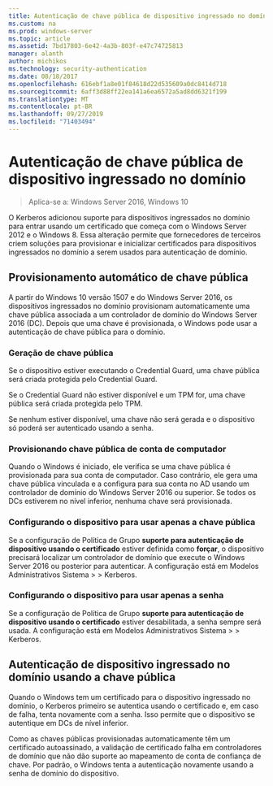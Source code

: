 ```yaml
---
title: Autenticação de chave pública de dispositivo ingressado no domínio
ms.custom: na
ms.prod: windows-server
ms.topic: article
ms.assetid: 7bd17803-6e42-4a3b-803f-e47c74725813
manager: alanth
author: michikos
ms.technology: security-authentication
ms.date: 08/18/2017
ms.openlocfilehash: 616ebf1a8e01f84618d22d535609a0dc8414d718
ms.sourcegitcommit: 6aff3d88ff22ea141a6ea6572a5ad8dd6321f199
ms.translationtype: MT
ms.contentlocale: pt-BR
ms.lasthandoff: 09/27/2019
ms.locfileid: "71403494"
---
```

# <a name="domain-joined-device-public-key-authentication"></a>Autenticação de chave pública de dispositivo ingressado no domínio

>Aplica-se a: Windows Server 2016, Windows 10

O Kerberos adicionou suporte para dispositivos ingressados no domínio para entrar usando um certificado que começa com o Windows Server 2012 e o Windows 8. Essa alteração permite que fornecedores de terceiros criem soluções para provisionar e inicializar certificados para dispositivos ingressados no domínio a serem usados para autenticação de domínio. 

## <a name="automatic-public-key-provisioning"></a>Provisionamento automático de chave pública

A partir do Windows 10 versão 1507 e do Windows Server 2016, os dispositivos ingressados no domínio provisionam automaticamente uma chave pública associada a um controlador de domínio do Windows Server 2016 (DC). Depois que uma chave é provisionada, o Windows pode usar a autenticação de chave pública para o domínio.

### <a name="public-key-generation"></a>Geração de chave pública
Se o dispositivo estiver executando o Credential Guard, uma chave pública será criada protegida pelo Credential Guard. 

Se o Credential Guard não estiver disponível e um TPM for, uma chave pública será criada protegida pelo TPM. 

Se nenhum estiver disponível, uma chave não será gerada e o dispositivo só poderá ser autenticado usando a senha.

### <a name="provisioning-computer-account-public-key"></a>Provisionando chave pública de conta de computador
Quando o Windows é iniciado, ele verifica se uma chave pública é provisionada para sua conta de computador. Caso contrário, ele gera uma chave pública vinculada e a configura para sua conta no AD usando um controlador de domínio do Windows Server 2016 ou superior. Se todos os DCs estiverem no nível inferior, nenhuma chave será provisionada.

### <a name="configuring-device-to-only-use-public-key"></a>Configurando o dispositivo para usar apenas a chave pública
Se a configuração de Política de Grupo **suporte para autenticação de dispositivo usando o certificado** estiver definida como **forçar**, o dispositivo precisará localizar um controlador de domínio que execute o Windows Server 2016 ou posterior para autenticar. A configuração está em Modelos Administrativos Sistema > > Kerberos.

### <a name="configuring-device-to-only-use-password"></a>Configurando o dispositivo para usar apenas a senha
Se a configuração de Política de Grupo **suporte para autenticação de dispositivo usando o certificado** estiver desabilitada, a senha sempre será usada. A configuração está em Modelos Administrativos Sistema > > Kerberos.

## <a name="domain-joined-device-authentication-using-public-key"></a>Autenticação de dispositivo ingressado no domínio usando a chave pública
Quando o Windows tem um certificado para o dispositivo ingressado no domínio, o Kerberos primeiro se autentica usando o certificado e, em caso de falha, tenta novamente com a senha. Isso permite que o dispositivo se autentique em DCs de nível inferior.

Como as chaves públicas provisionadas automaticamente têm um certificado autoassinado, a validação de certificado falha em controladores de domínio que não dão suporte ao mapeamento de conta de confiança de chave. Por padrão, o Windows tenta a autenticação novamente usando a senha de domínio do dispositivo.


